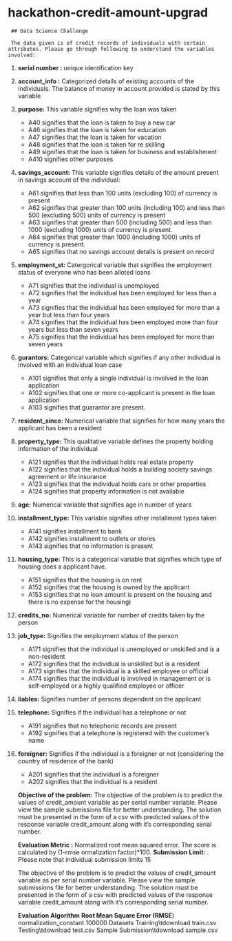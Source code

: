 # hackathon-credit-amount-upgrad

     ## Data Science Challenge 
     
     ﻿The data given is of credit records of individuals with certain attributes. Please go through following to understand the variables involved: 
1. **serial number :** unique identification key 
     
2. **account_info :** Categorized details of existing accounts of the individuals. The balance of money in account provided is stated by this variable 
     
3. **purpose:** This variable signifies why the loan was taken 
    - A40 signifies that the loan is taken to buy a new car 
    - A46 signifies that the loan is taken for education 
    - A47 signifies that the loan is taken for vacation 
    - A48 signifies that the loan is taken for re skilling 
    - A49 signifies that the loan is taken for business and establishment 
    - A410 signifies other purposes 
     
4. **savings_account:** This variable signifies details of the amount present in savings account of the individual: 
    - A61 signifies that less than 100 units (excluding 100) of currency is present 
    - A62 signifies that greater than 100 units (including 100) and less than 500 (excluding 500) units of currency is present 
    - A63 signifies that greater than 500 (including 500) and less than 1000 (excluding 1000) units of currency is present. 
    - A64 signifies that greater than 1000 (including 1000) units of currency is present. 
    - A65 signifies that no savings account details is present on record 
     
5. **employment_st:** Catergorical variable that signifies the employment status of everyone who has been alloted loans 
    - A71 signifies that the individual is unemployed 
    - A72 signifies that the individual has been employed for less than a year 
    - A73 signifies that the individual has been employed for more than a year but less than four years 
    - A74 signifies that the individual has been employed more than four years but less than seven years 
    - A75 signifies that the individual has been employed for more than seven years 
     
6. **gurantors:** Categorical variable which signifies if any other individual is involved with an individual loan case 
    - A101 signifies that only a single individual is involved in the loan application 
    - A102 signifies that one or more co-applicant is present in the loan application 
    - A103 signifies that guarantor are present. 
     
7. **resident_since:** Numerical variable that signifies for how many years the applicant has been a resident 
     
8. **property_type:** This qualitative variable defines the property holding information of the individual 
    - A121 signifies that the individual holds real estate property 
    - A122 signifies that the individual holds a building society savings agreement or life insurance 
    - A123 signifies that the individual holds cars or other properties 
    - A124 signifies that property information is not available 
     
9. **age:** Numerical variable that signifies age in number of years 
     
10. **installment_type:** This variable signifies other installment types taken 
    - A141 signifies installment to bank 
    - A142 signifies installment to outlets or stores 
    - A143 signifies that no information is present 
     
11. **housing_type:** This is a categorical variable that signifies which type of housing does a applicant have. 
    - A151 signifies that the housing is on rent 
    - A152 signifies that the housing is owned by the applicant 
    - A153 signifies that no loan amount is present on the housing and there is no expense for the housing) 
     
12. **credits_no:** Numerical variable for number of credits taken by the person 
     
13. **job_type:** Signifies the employment status of the person 
    - A171 signifies that the individual is unemployed or unskilled and is a non-resident 
    - A172 signifies that the individual is unskilled but is a resident 
    - A173 signifies that the individual is a skilled employee or official 
    - A174 signifies that the individual is involved in management or is self-employed or a 
             highly qualified employee or officer 
     
14. **liables:** Signifies number of persons dependent on the applicant 
     
15. **telephone:** Signifies if the individual has a telephone or not 
    - A191 signifies that no telephonic records are present 
    - A192 signifies that a telephone is registered with the customer’s name 
     
16. **foreigner:** Signifies if the individual is a foreigner or not (considering the country of residence of the bank) 
    - A201 signifies that the individual is a foreigner 
    - A202 signifies that the individual is a resident 
     
     **Objective of the problem:** The objective of the problem is to predict the values of credit_amount variable as per serial number variable. Please view the sample submissions file for better understanding. The solution must be presented in the form of a csv with predicted values of the response variable credit_amount along with it’s corresponding serial number. 
     
     **Evaluation Metric :** Normalized root mean squared error. The score is calculated by (1-rmse ormalization factor)*100. 
     **Submission Limit:** . Please note that individual submission limits 15 
     
     The objective of the problem is to predict the values of credit_amount variable as per serial number variable. Please view the sample submissions file for better understanding. The solution must be presented in the form of a csv with predicted values of the response variable credit_amount along with it’s corresponding serial number. 
     
     **Evaluation Algorithm** 
     **Root Mean Square Error (RMSE**) 
     normalization_constant 100000 
     Datasets 
     Training\tdownload train.csv 
     Testing\tdownload test.csv 
     Sample Submission\tdownload sample.csv 
